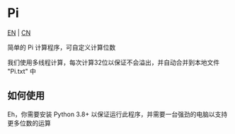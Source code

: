 # Pi

[EN](README.md) | [CN](README_CN.md)

简单的 Pi 计算程序，可自定义计算位数

我们使用多线程计算，每次计算32位以保证不会溢出，并自动合并到本地文件 "Pi.txt" 中

## 如何使用
Eh，你需要安装 Python 3.8+ 以保证运行此程序，并需要一台强劲的电脑以支持更多位数的运算
